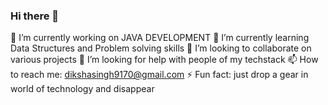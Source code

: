 ### Hi there 👋

🔭 I’m currently working on JAVA DEVELOPMENT
🌱 I’m currently learning Data Structures and Problem solving skills
👯 I’m looking to collaborate on various projects
🤔 I’m looking for help with people of my techstack
📫 How to reach me: dikshasingh9170@gmail.com
⚡ Fun fact: just drop a gear in world of technology and disappear
